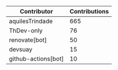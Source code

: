 | Contributor | Contributions |
| ------------ | -------------- |
| aquilesTrindade | 665 |
| ThDev-only | 76 |
| renovate[bot] | 50 |
| devsuay | 15 |
| github-actions[bot] | 10 |
